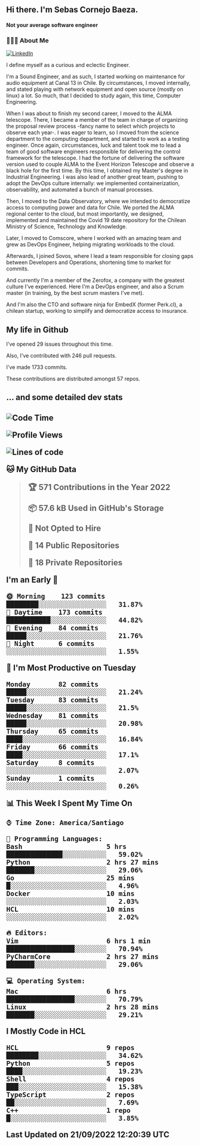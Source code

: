 <h2> Hi there.  I'm Sebas Cornejo Baeza.</h2>
<h4> Not your average software engineer</h4>
<h3> 👨🏻‍💻 About Me </h3>
<a href="http://linkedin.com/in/sebastian-cornejo-baeza/"><img alt="LinkedIn" src="https://img.shields.io/badge/Sebas%20Cornejo%20-informational?style=appveyor&logo=linkedin"></a>


I define myself as a curious and eclectic Engineer.

I'm a Sound Engineer, and as such, I started working on maintenance for audio equipment at Canal 13 in Chile.
By circumstances, I moved internally, and stated playing with network equipment and open source (mostly on linux) 
a lot. So much, that I decided to study again, this time, Computer Engineering.

When I was about to finish my second career, I moved to the ALMA telescope. There, I became a member of the team
in charge of organizing the proposal review process -fancy name to select which projects to observe each year-. 
I was eager to learn, so I moved from the science department to the computing department, and started to work as 
a testing engineer. Once again, circumstances, luck and talent took me to lead a team of good software engineers 
responsible for delivering the control framework for the telescope. I had the fortune of delivering the software
version used to couple ALMA to the Event Horizon Telescope and observe a black hole for the first time.
By this time, I obtained my Master's degree in Industrial Engineering.
I was also lead of another great team, pushing to adopt the DevOps culture internally: we implemented containerization, observability, and automated a bunch of manual processes.

Then, I moved to the Data Observatory, where we intended to democratize access to computing power
and data for Chile. We ported the ALMA regional center to the cloud, but most importantly, we designed, implemented
and maintained the Covid 19 date repository for the Chilean Ministry of Science, Technology and Knowledge.

Later, I moved to Comscore, where I worked with an amazing team and grew as DevOps Engineer, helping migrating workloads to the cloud.

Afterwards, I joined Sovos, where I lead a team responsible for closing gaps between Developers and Operations, shortening time to market for commits.

And currently I'm a member of the Zerofox, a company with the greatest culture I've experienced. Here I'm a DevOps
engineer, and also a Scrum master (in training, by the best scrum masters I've met).
 
And I'm also the CTO and software ninja for EmbedX (former Perk.cl), a chilean startup, working to simplify and democratize access to insurance.

<h2> My life in Github </h2>

I've opened 29 issues throughout this time.

Also, I've contributed with 246 pull requests.

I've made 1733 commits.

These contributions are distributed amongst 57 repos.

<h2>... and some detailed dev stats<h2>

<!--START_SECTION:waka-->
![Code Time](http://img.shields.io/badge/Code%20Time-137%20hrs%207%20mins-blue)

![Profile Views](http://img.shields.io/badge/Profile%20Views-1-blue)

![Lines of code](https://img.shields.io/badge/From%20Hello%20World%20I%27ve%20Written-542%20Thousand%20lines%20of%20code-blue)

**🐱 My GitHub Data** 

> 🏆 571 Contributions in the Year 2022
 > 
> 📦 57.6 kB Used in GitHub's Storage 
 > 
> 🚫 Not Opted to Hire
 > 
> 📜 14 Public Repositories 
 > 
> 🔑 18 Private Repositories  
 > 
**I'm an Early 🐤** 

```text
🌞 Morning    123 commits    ████████░░░░░░░░░░░░░░░░░   31.87% 
🌆 Daytime    173 commits    ███████████░░░░░░░░░░░░░░   44.82% 
🌃 Evening    84 commits     █████░░░░░░░░░░░░░░░░░░░░   21.76% 
🌙 Night      6 commits      ░░░░░░░░░░░░░░░░░░░░░░░░░   1.55%

```
📅 **I'm Most Productive on Tuesday** 

```text
Monday       82 commits     █████░░░░░░░░░░░░░░░░░░░░   21.24% 
Tuesday      83 commits     █████░░░░░░░░░░░░░░░░░░░░   21.5% 
Wednesday    81 commits     █████░░░░░░░░░░░░░░░░░░░░   20.98% 
Thursday     65 commits     ████░░░░░░░░░░░░░░░░░░░░░   16.84% 
Friday       66 commits     ████░░░░░░░░░░░░░░░░░░░░░   17.1% 
Saturday     8 commits      ░░░░░░░░░░░░░░░░░░░░░░░░░   2.07% 
Sunday       1 commits      ░░░░░░░░░░░░░░░░░░░░░░░░░   0.26%

```


📊 **This Week I Spent My Time On** 

```text
⌚︎ Time Zone: America/Santiago

💬 Programming Languages: 
Bash                     5 hrs               ██████████████░░░░░░░░░░░   59.02% 
Python                   2 hrs 27 mins       ███████░░░░░░░░░░░░░░░░░░   29.06% 
Go                       25 mins             █░░░░░░░░░░░░░░░░░░░░░░░░   4.96% 
Docker                   10 mins             ░░░░░░░░░░░░░░░░░░░░░░░░░   2.03% 
HCL                      10 mins             ░░░░░░░░░░░░░░░░░░░░░░░░░   2.02%

🔥 Editors: 
Vim                      6 hrs 1 min         █████████████████░░░░░░░░   70.94% 
PyCharmCore              2 hrs 27 mins       ███████░░░░░░░░░░░░░░░░░░   29.06%

💻 Operating System: 
Mac                      6 hrs               █████████████████░░░░░░░░   70.79% 
Linux                    2 hrs 28 mins       ███████░░░░░░░░░░░░░░░░░░   29.21%

```

**I Mostly Code in HCL** 

```text
HCL                      9 repos             ████████░░░░░░░░░░░░░░░░░   34.62% 
Python                   5 repos             ████░░░░░░░░░░░░░░░░░░░░░   19.23% 
Shell                    4 repos             ███░░░░░░░░░░░░░░░░░░░░░░   15.38% 
TypeScript               2 repos             ██░░░░░░░░░░░░░░░░░░░░░░░   7.69% 
C++                      1 repo              █░░░░░░░░░░░░░░░░░░░░░░░░   3.85%

```



 Last Updated on 21/09/2022 12:20:39 UTC
<!--END_SECTION:waka-->

